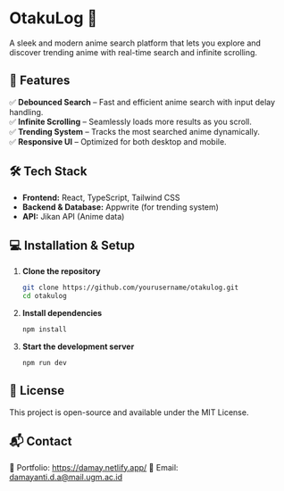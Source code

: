 # OtakuLog 🎌  
A sleek and modern anime search platform that lets you explore and discover trending anime with real-time search and infinite scrolling.  

## 🚀 Features  
✅ **Debounced Search** – Fast and efficient anime search with input delay handling.  
✅ **Infinite Scrolling** – Seamlessly loads more results as you scroll.  
✅ **Trending System** – Tracks the most searched anime dynamically.  
✅ **Responsive UI** – Optimized for both desktop and mobile.  

## 🛠 Tech Stack  
- **Frontend:** React, TypeScript, Tailwind CSS  
- **Backend & Database:** Appwrite (for trending system)  
- **API:** Jikan API (Anime data)   

## 💻 Installation & Setup  
1. **Clone the repository**  
   ```sh
   git clone https://github.com/yourusername/otakulog.git
   cd otakulog
2. **Install dependencies**
   ```sh
   npm install
3. **Start the development server**
   ```sh
   npm run dev

## 📜 License
This project is open-source and available under the MIT License.

## 📬 Contact
🔗 Portfolio: https://damay.netlify.app/
📧 Email: damayanti.d.a@mail.ugm.ac.id
